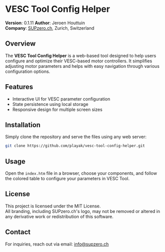 
# VESC Tool Config Helper

**Version**: 0.1.11
**Author**: Jeroen Houttuin  
**Company**: [SUPzero.ch](https://supzero.ch), Zurich, Switzerland

## Overview
The **VESC Tool Config Helper** is a web-based tool designed to help users configure and optimize their VESC-based motor controllers. It simplifies adjusting motor parameters and helps with easy navigation through various configuration options.

## Features
- Interactive UI for VESC parameter configuration
- State persistence using local storage
- Responsive design for multiple screen sizes

## Installation
Simply clone the repository and serve the files using any web server:
```bash
git clone https://github.com/playak/vesc-tool-config-helper.git
```

## Usage
Open the `index.htm` file in a browser, choose your components, and follow the colored table to configure your parameters in VESC Tool.

## License
This project is licensed under the MIT License.  
All branding, including SUPzero.ch's logo, may not be removed or altered in any derivative work or redistribution of this software.

## Contact
For inquiries, reach out via email: [info@supzero.ch](mailto:info@supzero.ch)
